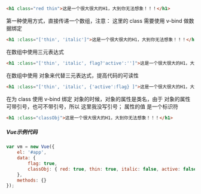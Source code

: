 ```html
<h1 class="red thin">这是一个很大很大的H1，大到你无法想象！！！</h1>
```

第一种使用方式，直接传递一个数组，注意： 这里的 class 需要使用  v-bind 做数据绑定

```html
<h1 :class="['thin', 'italic']">这是一个很大很大的H1，大到你无法想象！！！</h1>
```

在数组中使用三元表达式

```html
<h1 :class="['thin', 'italic', flag?'active':'']">这是一个很大很大的H1，大到你无法想象！！！</h1>
```

在数组中使用 对象来代替三元表达式，提高代码的可读性

```html
<h1 :class="['thin', 'italic', {'active':flag} ]">这是一个很大很大的H1，大到你无法想象！！！</h1>
```

在为 class 使用 v-bind 绑定 对象的时候，对象的属性是类名，由于 对象的属性可带引号，也可不带引号，所以 这里我没写引号；  属性的值 是一个标识符

```html
<h1 :class="classObj">这是一个很大很大的H1，大到你无法想象！！！</h1>
```

##### Vue示例代码

```javascript
var vm = new Vue({
    el: '#app',
    data: {
        flag: true,
        classObj: { red: true, thin: true, italic: false, active: false }
    },
    methods: {}
});
```

